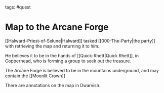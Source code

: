 tags: #quest

# Map to the Arcane Forge

[[Halward-Priest-of-Selune|Halward]] tasked [[000-The-Party|the party]] with retrieving the map and returning it to him.

He believes it to be in the hands of [[Quick-Rhett|Quick Rhett]], in Copperhead, who is forming a group to seek out the treasure.

The Arcane Forge is believed to be in the mountains underground, and may contain the [[Moonlit Crown]]

There are annotations on the map in Dwarvish.